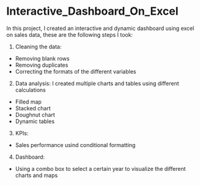 # Interactive_Dashboard_On_Excel

In this project, I created an interactive and dynamic dashboard using excel on sales data, these are the following steps I took:  

1. Cleaning the data:  
  - Removing blank rows 
  - Removing duplicates 
  - Correcting the formats of the different variables 

2. Data analysis: I created multiple charts and tables using different calculations
  - Filled map
  - Stacked chart
  - Doughnut chart
  - Dynamic tables

3. KPIs:
  - Sales performance usind conditional formatting 

4. Dashboard: 
  - Using a combo box to select a certain year to visualize the different charts and maps
